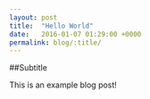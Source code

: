 ```yaml
---
layout: post
title:  "Hello World"
date:   2016-01-07 01:29:00 +0000
permalink: blog/:title/
---
```


##Subtitle

This is an example blog post!
